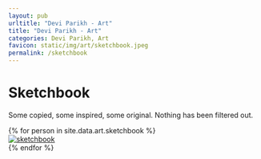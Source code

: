 ```yaml
---
layout: pub
urltitle: "Devi Parikh - Art"
title: "Devi Parikh - Art"
categories: Devi Parikh, Art
favicon: static/img/art/sketchbook.jpeg
permalink: /sketchbook
---
```


# Sketchbook

Some copied, some inspired, some original. Nothing has been filtered out.

<div class = 'art'>
  {% for person in site.data.art.sketchbook %}
  <div class = 'artpiece'>
    <a href = '{{ person.link }}'><img src = '{{person.link}}' alt = 'sketchbook'></a>
  </div>
  {% endfor %}
</div>